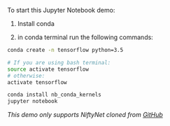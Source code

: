 To start this Jupyter Notebook demo:

1) Install conda

2) in conda terminal run the following commands:

```bash
conda create -n tensorflow python=3.5

# If you are using bash terminal:
source activate tensorflow
# otherwise:
activate tensorflow

conda install nb_conda_kernels
jupyter notebook
```

_This demo only supports NiftyNet cloned from [GitHub](https://github.com/NifTK/NiftyNet)_
